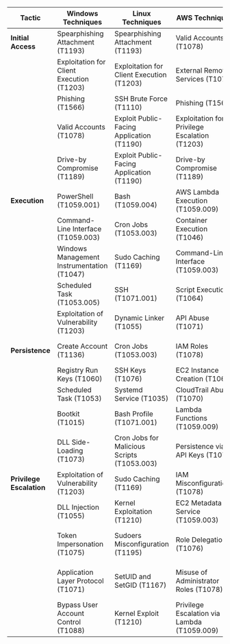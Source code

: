 | **Tactic**               | **Windows Techniques**                     | **Linux Techniques**                        | **AWS Techniques**                            | **Azure Techniques**                                   |
| ------------------------ | ------------------------------------------ | ------------------------------------------- | --------------------------------------------- | ------------------------------------------------------ |
| **Initial Access**       | Spearphishing Attachment (T1193)           | Spearphishing Attachment (T1193)            | Valid Accounts (T1078)                        | Valid Accounts (T1078)                                 |
|                          | Exploitation for Client Execution (T1203)  | Exploitation for Client Execution (T1203)   | External Remote Services (T1076)              | Phishing (T1566)                                       |
|                          | Phishing (T1566)                           | SSH Brute Force (T1110)                     | Phishing (T1566)                              | External Remote Services (T1076)                       |
|                          | Valid Accounts (T1078)                     | Exploit Public-Facing Application (T1190)   | Exploitation for Privilege Escalation (T1203) | Exploitation for Privilege Escalation (T1203)          |
|                          | Drive-by Compromise (T1189)                | Exploit Public-Facing Application (T1190)   | Drive-by Compromise (T1189)                   | Abuse Elevation Control Mechanism (T1548)              |
| **Execution**            | PowerShell (T1059.001)                     | Bash (T1059.004)                            | AWS Lambda Execution (T1059.009)              | Azure Functions (T1059.009)                            |
|                          | Command-Line Interface (T1059.003)         | Cron Jobs (T1053.003)                       | Container Execution (T1046)                   | PowerShell (T1059.001)                                 |
|                          | Windows Management Instrumentation (T1047) | Sudo Caching (T1169)                        | Command-Line Interface (T1059.003)            | Custom Scripts (T1059.003)                             |
|                          | Scheduled Task (T1053.005)                 | SSH (T1071.001)                             | Script Execution (T1064)                      | Scheduled Task (T1053.005)                             |
|                          | Exploitation of Vulnerability (T1203)      | Dynamic Linker (T1055)                      | API Abuse (T1071)                             | Command-Line Interface (T1059.003)                     |
| **Persistence**          | Create Account (T1136)                     | Cron Jobs (T1053.003)                       | IAM Roles (T1078)                             | Create New User/Service Account (T1136)                |
|                          | Registry Run Keys (T1060)                  | SSH Keys (T1076)                            | EC2 Instance Creation (T1060)                 | Azure Automation (T1075)                               |
|                          | Scheduled Task (T1053)                     | Systemd Service (T1035)                     | CloudTrail Abuse (T1070)                      | Scheduled Task (T1053)                                 |
|                          | Bootkit (T1015)                            | Bash Profile (T1071.001)                    | Lambda Functions (T1059.009)                  | Service Principal (T1078)                              |
|                          | DLL Side-Loading (T1073)                   | Cron Jobs for Malicious Scripts (T1053.003) | Persistence via API Keys (T1076)              | PowerShell (T1059.001)                                 |
| **Privilege Escalation** | Exploitation of Vulnerability (T1203)      | Sudo Caching (T1169)                        | IAM Misconfigurations (T1078)                 | Azure AD Misconfigurations (T1078)                     |
|                          | DLL Injection (T1055)                      | Kernel Exploitation (T1210)                 | EC2 Metadata Service (T1059.003)              | Escalation via Service Principals (T1078)              |
|                          | Token Impersonation (T1075)                | Sudoers Misconfiguration (T1195)            | Role Delegation (T1076)                       | Privilege Escalation via Admin Access (T1076)          |
|                          | Application Layer Protocol (T1071)         | SetUID and SetGID (T1167)                   | Misuse of Administrator Roles (T1078)         | Misconfigured Role-Based Access Control (RBAC) (T1078) |
|                          | Bypass User Account Control (T1088)        | Kernel Exploit (T1210)                      | Privilege Escalation via Lambda (T1059.009)   | Privilege Escalation through Admin Access (T1076)      |
